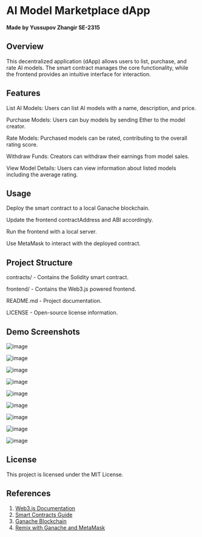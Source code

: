 # AI Model Marketplace dApp
**Made by Yussupov Zhangir SE-2315**

## Overview

This decentralized application (dApp) allows users to list, purchase, and rate AI models. The smart contract manages the core functionality, while the frontend provides an intuitive interface for interaction.

## Features

List AI Models: Users can list AI models with a name, description, and price.

Purchase Models: Users can buy models by sending Ether to the model creator.

Rate Models: Purchased models can be rated, contributing to the overall rating score.

Withdraw Funds: Creators can withdraw their earnings from model sales.

View Model Details: Users can view information about listed models including the average rating.

## Usage

Deploy the smart contract to a local Ganache blockchain.

Update the frontend contractAddress and ABI accordingly.

Run the frontend with a local server.

Use MetaMask to interact with the deployed contract.

## Project Structure

contracts/ - Contains the Solidity smart contract.

frontend/ - Contains the Web3.js powered frontend.

README.md - Project documentation.

LICENSE - Open-source license information.

## Demo Screenshots

![image](https://github.com/user-attachments/assets/64b4bb29-045c-493e-873e-c400d5ce2eb4)

![image](https://github.com/user-attachments/assets/39d5f03a-f051-43cb-8843-8248eb0123c5)

![image](https://github.com/user-attachments/assets/17f4ba24-88ce-48a5-b1d4-34d7a30ff986)

![image](https://github.com/user-attachments/assets/47f48c74-9b18-43f2-bac0-7c2f54279409)

![image](https://github.com/user-attachments/assets/9c54b3b3-035c-4200-86a0-252b4c37c2af)

![image](https://github.com/user-attachments/assets/ccc07ea3-a7ad-4c2f-af35-016bbf466e8f)

![image](https://github.com/user-attachments/assets/64aed1a2-81bc-45b9-8872-0e29a5ec3f0a)

![image](https://github.com/user-attachments/assets/368b2d1e-6317-4695-82de-f78e66eef9fe)

![image](https://github.com/user-attachments/assets/0d324e38-9a0a-4dd7-b1b3-9b4ca0682798)

## License

This project is licensed under the MIT License.

## References
1. [Web3.js Documentation](https://docs.web3js.org/)
2. [Smart Contracts Guide](https://docs.web3js.org/guides/smart_contracts/smart_contracts_guide)
3. [Ganache Blockchain](https://trufflesuite.com/ganache/)
4. [Remix with Ganache and MetaMask](https://medium.com/@kacharlabhargav21/using-ganache-with-remix-and-metamask-446fe5748ccf)
